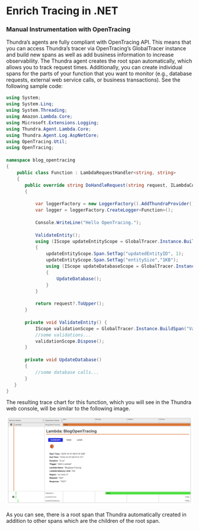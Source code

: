 # Enrich Tracing in .NET

### Manual Instrumentation with OpenTracing

Thundra’s agents are fully compliant with OpenTracing API. This means that you can access Thundra’s tracer via OpenTracing’s GlobalTracer instance and build new spans as well as add business information to increase observability. The Thundra agent creates the root span automatically, which allows you to track request times. Additionally, you can create individual spans for the parts of your function that you want to monitor (e.g., database requests, external web service calls, or business transactions). See the following sample code:

```csharp
using System;
using System.Linq;
using System.Threading;
using Amazon.Lambda.Core;
using Microsoft.Extensions.Logging;
using Thundra.Agent.Lambda.Core;
using Thundra.Agent.Log.AspNetCore;
using OpenTracing.Util;
using OpenTracing;

namespace blog_opentracing
{
    public class Function : LambdaRequestHandler<string, string>
    {
       public override string DoHandleRequest(string request, ILambdaContext context)
       {
           
           var loggerFactory = new LoggerFactory().AddThundraProvider();
           var logger = loggerFactory.CreateLogger<Function>();

           Console.WriteLine("Hello OpenTracing.");

           ValidateEntity();
           using (IScope updateEntityScope = GlobalTracer.Instance.BuildSpan("UpdateEntity").StartActive(finishSpanOnDispose: true))
           {
               updateEntityScope.Span.SetTag("updatedEntityID", 1);
               updateEntityScope.Span.SetTag("entitySize","1KB");
               using (IScope updateDatabaseScope = GlobalTracer.Instance.BuildSpan("UpdateDatabase").StartActive(finishSpanOnDispose: true))
               {
                   UpdateDatabase();
               }
           }

           return request?.ToUpper();
       }

       private void ValidateEntity() {
           IScope validationScope = GlobalTracer.Instance.BuildSpan("Validation").StartActive(finishSpanOnDispose: true);
           //some validations...
           validationScope.Dispose();
       }

       private void UpdateDatabase()
       {
           //some database calls...
       }
   }
}
```

The resulting trace chart for this function, which you will see in the Thundra web console, will be similar to the following image.

![](<../.gitbook/assets/Screen Shot 2019-10-07 at 10.03.27.png>)

As you can see, there is a root span that Thundra automatically created in addition to other spans which are the children of the root span.

## &#x20;

